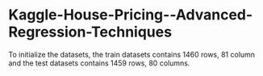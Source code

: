 # Kaggle-House-Pricing--Advanced-Regression-Techniques
To initialize the datasets, the train datasets contains 1460 rows, 81 column and the test datasets contains 1459 rows, 80 columns.
